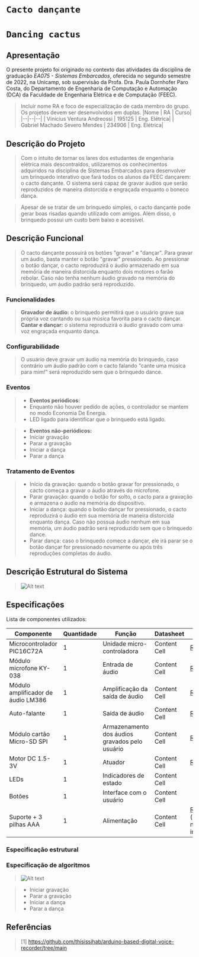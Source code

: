 # `Cacto dançante`
# `Dancing cactus`

## Apresentação

O presente projeto foi originado no contexto das atividades da disciplina de graduação *EA075 - Sistemas Embarcados*, 
oferecida no segundo semestre de 2022, na Unicamp, sob supervisão da Profa. Dra. Paula Dornhofer Paro Costa, do Departamento de Engenharia de Computação e Automação (DCA) da Faculdade de Engenharia Elétrica e de Computação (FEEC).

> Incluir nome RA e foco de especialização de cada membro do grupo. Os projetos devem ser desenvolvidos em duplas.
> |Nome  | RA | Curso|
> |--|--|--|
> | Vinicius Ventura Andreossi  | 195125  | Eng. Elétrica|
> | Gabriel Machado Severo Mendes  | 234906  | Eng. Elétrica|


## Descrição do Projeto
> Com o intuito de tornar os lares dos estudantes de engenharia elétrica mais descontraídos, utilizaremos os conhecimentos adquiridos 
> na disciplina de Sistemas Embarcados para desenvolver um brinquedo interativo que fará todos os alunos da FEEC dançarem: o cacto dançante. 
> O sistema será capaz de gravar áudios que serão reproduzidos de maneira distorcida e engraçada enquanto o boneco dança.

> Apesar de se tratar de um brinquedo simples, o cacto dançante pode gerar boas risadas quando utilizado com amigos. Além disso, o brinquedo possui um custo bem baixo e acessível.

## Descrição Funcional
> O cacto dançante possuirá os botões "gravar" e "dançar". Para gravar um áudio, basta manter o botão "gravar" pressionado. Ao pressionar o botão dançar,
> o cacto reproduzirá o áudio armazenado em sua memória de maneira distorcida enquanto dois motores o farão rebolar. Caso não tenha nenhum áudio gravado
> na memória do brinquedo, um áudio padrão será reproduzido.

### Funcionalidades
> **Gravador de áudio:** o brinquedo permitirá que o usuário grave sua própria voz cantando ou sua música favorita para o cacto dançar.  
> **Cantar e dançar:** o sistema reproduzirá o áudio gravado com uma voz engraçada enquanto dança.

### Configurabilidade
> O usuário deve gravar um áudio na memória do brinquedo, caso contrário um áudio padrão com o cacto falando "cante uma música para mim!" será 
> reproduzido sem que o brinquedo dance. 

### Eventos
> * **Eventos periódicos:**
> * Enquanto não houver pedido de ações, o controlador se mantem no modo Economia De Energia.
> * LED ligado para identificar que o brinquedo está ligado.

> * **Eventos não-periódicos:**
> * Iniciar gravação
> * Parar a gravação
> * Iniciar a dança
> * Parar a dança

### Tratamento de Eventos
> * Início da gravação: quando o botão gravar for pressionado, o cacto começa a gravar o áudio através do microfone.
> * Parar gravação: quando o botão for solto, o cacto para a gravação e armazena o áudio na memória do dispositivo.
> * Iniciar a dança: quando o botão dançar for pressionado, o cacto reproduzirá o áudio em sua memória de maneira distorcida enquanto dança. Caso não
> possua áudio nenhum em sua memória, um áudio padrão será reproduzido sem que o brinquedo dance.
> * Parar dança: caso o brinquedo comece a dançar, ele irá parar se o botão dançar for pressionado novamente ou após três reproduções completas do áudio.

## Descrição Estrutural do Sistema
> <img title="a title" alt="Alt text" src="https://raw.githubusercontent.com/viniandrs/ea075-2023.1/main/projetos/cacto_dancante/images/diagrama_estrutural.png">

## Especificações

Lista de componentes utilizados:

| Componente  | Quantidade | Função | Datasheet | Preço |
| ------------- | ------------- | ------------- | ------------- | ------------- |
| Microcontrolador PIC16C72A  | 1  | Unidade micro-controladora  | Content Cell  | [R$20,00](https://www.acheicomponentes.com.br/circuitos-integrados/dip-pth/dip-28/ci-microcontrolador-pic16c72a-04sp-dip-28) |
| Módulo microfone KY-038 | 1 | Entrada de áudio  | Content Cell  | [R$10,90](https://www.makerhero.com/produto/sensor-de-som-ky-038-microfone/)  |
| Módulo amplificador de áudio LM386 | 1 | Amplificação da saída de áudio  | Content Cell  | [R$10,36](https://www.eletrogate.com/modulo-amplificador-de-audio-com-lm386) |
| Auto-falante | 1 | Saída de áudio  | Content Cell  | [R$8,46](https://www.eletrogate.com/mini-alto-falante-0.5w-8ohms) |
| Módulo cartão Micro-SD SPI | 1  | Armazenamento dos áudios gravados pelo usuário | Content Cell  | [R$8,90](https://www.makerhero.com/produto/modulo-cartao-micro-sd/)  |
| Motor DC 1.5-3V | 1 | Atuador | Content Cell  | [R$6,90](https://www.eletrogate.com/mini-motor-dc-15-3v) |
| LEDs | 1 | Indicadores de estado | Content Cell  | []() |
| Botões | 1 | Interface com o usuário | Content Cell  | []() |
| Suporte + 3 pilhas AAA | 1  | Alimentação | Content Cell  | [R$7,00](https://www.multcomercial.com.br/suporte-para-3-pilhas-aaa-com-tampa-e-rabicho-de-15cm-jd15-6039a-jinda.html) (pilhas não inclusas) |

### Especificação estrutural

### Especificação de algoritmos
> <img title="a title" alt="Alt text" src="https://github.com/viniandrs/ea075-2023.1/blob/main/projetos/cacto_dancante/images/especificacao_software.png">


> * Iniciar gravação
> * Parar a gravação
> * Iniciar a dança
> * Parar a dança


## Referências
> [1] https://github.com/thisissihab/arduino-based-digital-voice-recorder/tree/main
